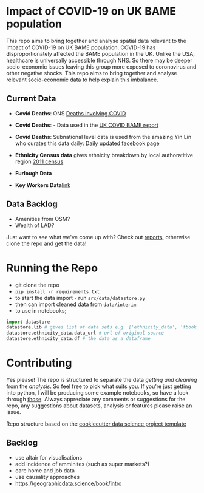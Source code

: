 Impact of COVID-19 on UK BAME population
==============================

This repo aims to bring together and analyse spatial data relevant to the impact of COVID-19 on UK BAME population. COVID-19 has disproportionately affected the BAME population in the UK. Unlike the USA, healthcare is universally accessible through NHS. So there may be deeper socio-economic issues leaving this group more exposed to coronovirus and other negative shocks. This repo aims to bring together and analyse relevant socio-economic data to help explain this imbalance.

## Current Data 
- **Covid Deaths**: ONS [Deaths involving COVID](https://www.ons.gov.uk/peoplepopulationandcommunity/birthsdeathsandmarriages/deaths/datasets/deathsinvolvingcovid19intheuk)
- **Covid Deaths**: - Data used in the [UK COVID BAME report](https://www.gov.uk/government/publications/covid-19-review-of-disparities-in-risks-and-outcomes)
- **Covid Deaths**: Subnational level data is used from the amazing Yin Lin who curates this data daily: [Daily updated facebook page](https://www.facebook.com/groups/224857015370702/)

- **Ethnicity Census data** gives ethnicity breakdown by local authoratitive region [2011 census](https://www.ethnicity-facts-figures.service.gov.uk/uk-population-by-ethnicity/national-and-regional-populations/regional-ethnic-diversity/latest#data-sources)
- **Furlough Data**
- **Key Workers Data**[link](https://www.ons.gov.uk/employmentandlabourmarket/peopleinwork/earningsandworkinghours/datasets/keyworkersreferencetables)

## Data Backlog 
- Amenities from OSM?
- Wealth of LAD?

Just want to see what we've come up with? Check out [reports](reports), otherwise clone the repo and get the data!

# Running the Repo
- git clone the repo
- `pip install -r requirements.txt`
- to start the data import - run `src/data/datastore.py`
- then can import cleaned data from `data/interim`
- to use in notebooks;
```python
import datastore
datastore.lib # gives list of data sets e.g. ['ethnicity_data', 'fbook_covid_data']
datastore.ethnicity_data.data_url # url of original source
datastore.ethnicity_data.df # the data as a dataframe
```

# Contributing
Yes please! The repo is structured to separate the data *getting and cleaning* from the *analysis*. So feel free to pick what suits you. If you're just getting into python, I will be producing some example notebooks, so have a look through [those](notebooks). Always appreciate any comments or suggestions for the repo, any suggestions about datasets, analysis or features please raise an issue. 
 
Repo structure based on the [cookiecutter data science project template](https://drivendata.github.io/cookiecutter-data-science/)

## Backlog 
- use altair for visualisations
- add incidence of amminites (such as super markets?)
- care home and job data
- use causality approaches
- https://geographicdata.science/book/intro 
